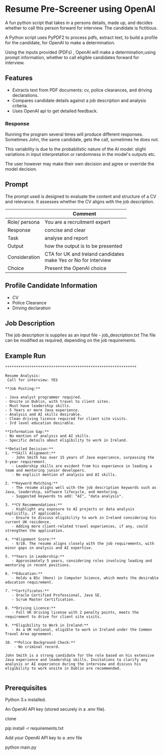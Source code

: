 # Resume Pre-Screener using OpenAI

A fun python script that takes in a persons details, made up, and decides whether to call this person forward for interview. 
The candidate is fictitious.

A Python script uses PyPDF2 to process pdfs, extract text, to build a profile for the candidate, for OpenAI to make a determination.

Using the inputs provided (PDFs) , OpenAI will make a determination,using prompt information, whether to call eligible candidates forward for interview.

## Features

- Extracts text from PDF documents: cv, police clearances, and driving declarations.
- Compares candidate details against a job description and analysis criteria.
- Uses OpenAI api to get detailed feedback.

### Response

Running the program several times will produce different responses. Sometimes John, the same candidate, gets the call, sometimes he does not.

This variability is due to the probabilistic nature of the AI model: slight variations in input interpretation or randomness in the model's outputs etc.

The user however may make their own decision and agree or override the model decision. 





## Prompt

The prompt used is designed to evaluate the content and structure of a CV and relevance.
It assesses whether the CV aligns with the job description.


|               | Comment                                                            |
|---------------|--------------------------------------------------------------------|
| Role/ persona | You are a recruitment expert                                       |
| Response      | concise and clear                                                  |
| Task          | analyse and report                                                 |
| Output        | how the output is to be presented                                  |
| Consideration | CTA for UK and Ireland candidates<br/>make Yes or No for interview |
| Choice        | Present the OpenAI choice                                          |



## Profile Candidate Information

- CV
- Police Clearance
- Driving declaration

## Job Description
 
The job description is supplies as an input file - job_description.txt 
The file can be modified as required, depending on the job requirements.

## Example Run


```
************************************************************

Resume Analysis: 
 Call for interview: YES

**Job Posting:**

- Java analyst programmer required.
- Onsite in Dublin, with travel to client sites.
- Must have leadership skills.
- 5 Years or more Java experience.
- Analysis and AI skills desirable.
- Clean driving licence required for client site visits.
- 3rd level education desirable.

**Information Gap:**
- No mention of analysis and AI skills.
- Specific details about eligibility to work in Ireland.
  
**Detailed Decision:**
1. **Skill Alignment:**
   - John Smith has over 15 years of Java experience, surpassing the 5-year requirement.
   - Leadership skills are evident from his experience in leading a team and mentoring junior developers.
   - No explicit mention of analysis and AI skills.

2. **Keyword Matching:**
   - The resume aligns well with the job description keywords such as Java, leadership, software lifecycle, and mentoring.
   - Suggested keywords to add: "AI", "data analysis".

3. **CV Recommendations:**
   - Highlight any exposure to AI projects or data analysis explicitly, if applicable.
   - Ensure to discuss eligibility to work in Ireland considering his current UK residence.
   - Adding more client-related travel experiences, if any, could strengthen the application.

4. **Alignment Score:**
   - 9/10. The resume aligns closely with the job requirements, with minor gaps in analysis and AI expertise.

5. **Years in Leadership:**
   - Approximately 5 years, considering roles involving leading and mentoring in recent positions.

6. **Education:**
   - Holds a BSc (Hons) in Computer Science, which meets the desirable education requirement.

7. **Certificates:**
   - Oracle Certified Professional, Java SE.
   - Scrum Master Certification.

8. **Driving Licence:**
   - Full UK driving license with 2 penalty points, meets the requirement to drive for client site visits.

9. **Eligibility to Work in Ireland:**
   - As a UK national, eligible to work in Ireland under the Common Travel Area agreement.

10. **Police Background Check:**
    - No criminal record.

John Smith is a strong candidate for the role based on his extensive Java experience and leadership skills. Invitations to clarify any analysis or AI experience during the interview and discuss his eligibility to work onsite in Dublin are recommended.


```


## Prerequisites

Python 3.x installed.

An OpenAI API key (stored securely in a .env file).

clone

pip install -r requirements.txt

Add your OpenAI API key to a .env file

python main.py
